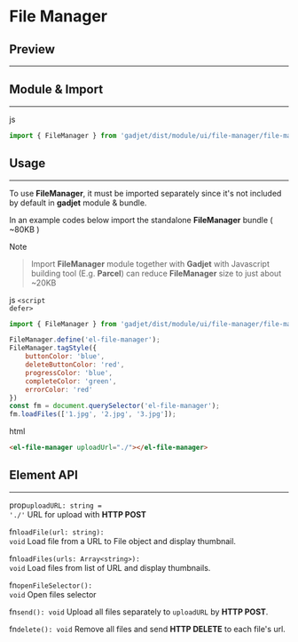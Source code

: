 # File Manager

## Preview
---
<el-file-manager></el-file-manager>

## Module & Import
---

<el-code-title>js</el-code-title>
```js
import { FileManager } from 'gadjet/dist/module/ui/file-manager/file-manager.js';
```

## Usage
---
To use **FileManager**, it must be imported separately since it's not included
by default in **gadjet** module & bundle.

In an example codes below import the standalone **FileManager** bundle ( ~80KB )

<el-blockquote-title>Note</el-blockquote-title>
> Import **FileManager** module together with **Gadjet** with Javascript building tool (E.g. **Parcel**) 
> can reduce **FileManager** size to just about ~20KB


<el-code-title>js <code>\<script defer></code></el-code-title>
```js
import { FileManager } from 'gadjet/dist/module/ui/file-manager/file-manager.bundle.js';

FileManager.define('el-file-manager');
FileManager.tagStyle({
    buttonColor: 'blue',
    deleteButtonColor: 'red',
    progressColor: 'blue',
    completeColor: 'green',
    errorColor: 'red'
})
const fm = document.querySelector('el-file-manager');
fm.loadFiles(['1.jpg', '2.jpg', '3.jpg']);
```

<el-code-title>html</el-code-title>
```html
<el-file-manager uploadUrl="./"></el-file-manager>
```

## Element API
---
<el-code-title>prop<code>uploadURL: string = './'</code></el-code-title>
<el-function-detail>
URL for upload with <b>HTTP POST</b>
</el-function-detail>

<el-code-title>fn<code>loadFile(url: string): void</code></el-code-title>
<el-function-detail>
Load file from a URL to File object and display thumbnail.
</el-function-detail>

<el-code-title>fn<code>loadFiles(urls: Array\<string>): void</code></el-code-title>
<el-function-detail>
Load files from list of URL and display thumbnails.
</el-function-detail>

<el-code-title>fn<code>openFileSelector(): void</code></el-code-title>
<el-function-detail>
Open files selector
</el-function-detail>

<el-code-title>fn<code>send(): void</code></el-code-title>
<el-function-detail>
Upload all files separately to <code>uploadURL</code> by <b>HTTP POST</b>.
</el-function-detail>

<el-code-title>fn<code>delete(): void</code></el-code-title>
<el-function-detail>
Remove all files and send <b>HTTP DELETE</b> to each file's url.
</el-function-detail>